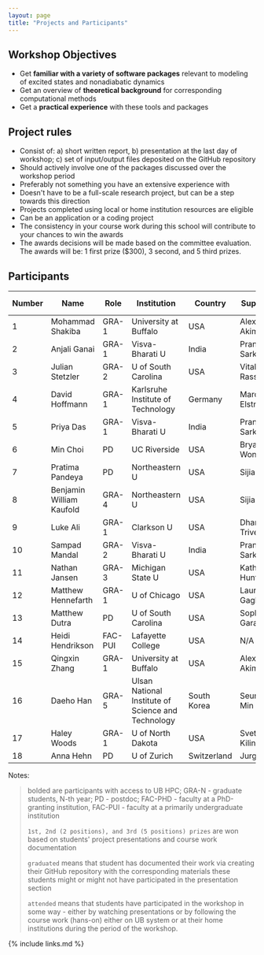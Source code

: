 ```yaml
---
layout: page
title: "Projects and Participants"
---
```


## Workshop Objectives

* Get **familiar with a variety of software packages** relevant to modeling of excited states and nonadiabatic dynamics
* Get an overview of **theoretical background** for corresponding computational methods
* Get a **practical experience** with these tools and packages


## Project rules

* Consist of: a) short written report, b) presentation at the last day of workshop; c) set of input/output files deposited on the GitHub repository
* Should actively involve one of the packages discussed over the workshop period 
* Preferably not something you have an extensive experience with 
* Doesn't have to be a full-scale research project, but can be a step towards this direction
* Projects completed using local or home institution resources are eligible
* Can be an application or a coding project
* The consistency in your course work during this school will contribute to your chances to win the awards
* The awards decisions will be made based on the committee evaluation. The awards will be: 1 first prize ($300), 3 second, and 5 third prizes. 



## Participants 

| Number | Name | Role | Institution | Country | Supervisor | Participation Mode | Outcome |
|-----|------|------|-------------|---------|------------|--------|--------|
| 1 | Mohammad Shakiba | GRA-1 | University at Buffalo | USA | Alexey Akimov | Online | **2nd prize** |
| 2 | Anjali Ganai | GRA-1 | Visva-Bharati U | India | Pranab Sarkar | Online | attended |
| 3 | Julian Stetzler | GRA-2 | U of South Carolina | USA | Vitaly Rassolov | In-person | **1st prize** |  |
| 4 | David Hoffmann | GRA-1 | Karlsruhe Institute of Technology | Germany | Marcus Elstner | Online | attended |
| 5 | Priya Das | GRA-1 | Visva-Bharati U | India | Pranab Sarkar | Online | attended |
| 6 | Min Choi | PD | UC Riverside | USA | Bryan Wong | In-person | attended |
| 7 | Pratima Pandeya | PD | Northeastern U | USA | Sijia Dong | Online | **2nd prize** |
| 8 | Benjamin William Kaufold | GRA-4 | Northeastern U | USA | Sijia Dong | Online | **3rd prize** |
| 9 | Luke Ali | GRA-1 | Clarkson U | USA | Dhara Trivedi | In-person | **graduated** |
| 10 | Sampad Mandal | GRA-2 | Visva-Bharati U | India | Pranab Sarkar | Online | attended |
| 11 | Nathan Jansen | GRA-3 | Michigan State U | USA | Katharine Hunt | In-person | **3rd prize** |
| 12 | Matthew Hennefarth | GRA-1 | U of Chicago | USA | Laura Gagliardi | Online | attended |
| 13 | Matthew Dutra | PD | U of South Carolina | USA | Sophya Garashchuk | In-person | **2nd prize** |
| 14 | Heidi Hendrikson | FAC-PUI | Lafayette College | USA | N/A | Online | attended |
| 15 | Qingxin Zhang | GRA-1 | University at Buffalo | USA | Alexey Akimov | In-person | **3rd prize** |
| 16 | Daeho Han | GRA-5 | Ulsan National Institute of Science and Technology | South Korea | Seung Kyu Min | In-person | attended |
| 17 | Haley Woods | GRA-1 | U of North Dakota | USA | Svetlana Kilina | Online | attended |
| 18 | Anna Hehn | PD | U of Zurich | Switzerland | Jurg Hutter | Online | attended |


Notes:
>
> bolded are participants with access to UB HPC; GRA-N - graduate students, N-th year; PD - postdoc; FAC-PHD - faculty at a PhD-granting institution, 
> FAC-PUI - faculty at a primarily undergraduate institution
>
> `1st, 2nd (2 positions), and 3rd (5 positions) prizes` are won based on students' project presentations and course work documentation
>
> `graduated` means that student has documented their work via creating their GitHub repository with the corresponding materials
> these students might or might not have participated in the presentation section
> 
> `attended` means that students have participated in the workshop in some way - either by watching presentations or by following 
> the course work (hans-on) either on UB system or at their home institutions during the period of the workshop.
>



{% include links.md %}
